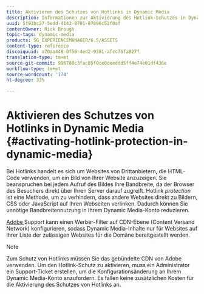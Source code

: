 ```yaml
---
title: Aktivieren des Schutzes von Hotlinks in Dynamic Media
description: Informationen zur Aktivierung des Hotlink-Schutzes in Dynamic Media.
uuid: 5f93bc27-5edd-4143-8701-87896c52f0af
contentOwner: Rick Brough
topic-tags: dynamic-media
products: SG_EXPERIENCEMANAGER/6.5/ASSETS
content-type: reference
discoiquuid: a70aa448-0f58-4ed2-9381-afcc76fa827f
translation-type: tm+mt
source-git-commit: 996780c3fac85f0ce0deeddd5ff4e74e01df436e
workflow-type: tm+mt
source-wordcount: '174'
ht-degree: 33%

---
```



# Aktivieren des Schutzes von Hotlinks in Dynamic Media {#activating-hotlink-protection-in-dynamic-media}

Bei Hotlinks handelt es sich um Websites von Drittanbietern, die HTML-Code verwenden, um ein Bild von Ihrer Website anzuzeigen. Sie beanspruchen bei jedem Aufruf des Bildes Ihre Bandbreite, da der Browser des Besuchers direkt über Ihren Server darauf zugreift. Hotlink *protection* ist eine Methode, um zu verhindern, dass andere Websites direkt zu Bildern, CSS oder JavaScript auf Ihren Webseiten verlinken. Dadurch können Sie unnötige Bandbreitennutzung in Ihrem Dynamic Media-Konto reduzieren.

[Adobe ](https://helpx.adobe.com/de/support.html) Support kann einen Werber-Filter auf CDN-Ebene (Content Versand Network) konfigurieren, sodass Dynamic Media-Inhalte nur für Websites auf Ihrer Liste der zulässigen Websites für die Domäne bereitgestellt werden.

>[!NOTE]
>
>Zum Schutz von Hotlinks müssen Sie das gebündelte CDN von Adobe verwenden. Um den Hotlink-Schutz zu aktivieren, muss ein Administrator ein Support-Ticket erstellen, um die Konfigurationsänderung an Ihrem Dynamic Media-Konto anzufordern. Es fallen keine zusätzlichen Kosten für die Aktivierung des Schutzes von Hotlinks an.
